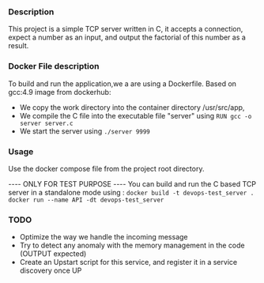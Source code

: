 ### Description
This project is a simple TCP server written in C, it accepts a connection, expect a number as an input, and output the factorial of this number as a result.

### Docker File description

To build and run the application,we a are using a Dockerfile.
Based on gcc:4.9 image from dockerhub: 
* We copy the work directory into the container directory /usr/src/app, 
* We compile the C file into the executable file "server" using `RUN gcc -o server server.c`
* We start the server using `./server 9999`

### Usage
Use the docker compose file from the project root directory.

---- ONLY FOR TEST PURPOSE ----
You can build and run the C based TCP server in a standalone mode using :
`docker build -t devops-test_server .`
`docker run --name API -dt devops-test_server`


### TODO
* Optimize the way we handle the incoming message
* Try to detect any anomaly with the memory management in the code (OUTPUT expected)
* Create an Upstart script for this service, and register it in a service discovery once UP